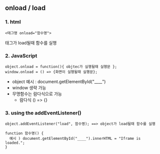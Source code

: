 ## onload / load

### 1. html

```
<태그명 onload="함수명">
```
태그가 load될때 함수를 실행

### 2. JavaScript

```
object.onload = function(){ objtec가 실행될때 실행문 };
window.onload = () => {화면이 실행될때 실행문};
```

- object 예시 : document.getElementById("\_\_\_\_")
- window 생략 가능
- 무명함수는 람다식으로 가능
  - 람다식 () => {}

### 3. using the addEventListener()

```
object.addEventListener("load", 함수명); ==> object가 load될때 함수를 실행

function 함수명() {
  예시 ) document.getElementById("____").innerHTML = "Iframe is loaded.";
}
```
